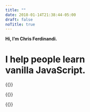 ```yaml
---
title: ""
date: 2018-01-14T21:38:44-05:00
draft: false
noTitle: true
---
```


<p class="no-margin-bottom"><strong>Hi, I’m Chris Ferdinandi.</strong></p>
<h1 class="text-xlarge text-normal no-padding-top margin-bottom-small">I help people learn vanilla&nbsp;JavaScript.</h1>

{{<cta for="funnel">}}

{{<mailchimp text="true">}}

{{<testimonial for="calebStauffer">}}
